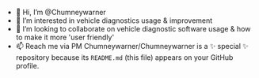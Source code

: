 - 👋 Hi, I’m @Chumneywarner
- 👀 I’m interested in vehicle diagnostics usage & improvement
- 💞️ I’m looking to collaborate on vehicle diagnostic software usage & how to make it more 'user friendly'
- 📫 Reach me via PM
Chumneywarner/Chumneywarner is a ✨ special ✨ repository because its `README.md` (this file) appears on your GitHub profile.
